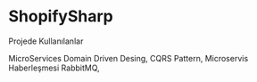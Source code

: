 # ShopifySharp

Projede Kullanılanlar

MicroServices
Domain Driven Desing,
CQRS Pattern,
Microservis Haberleşmesi RabbitMQ,
